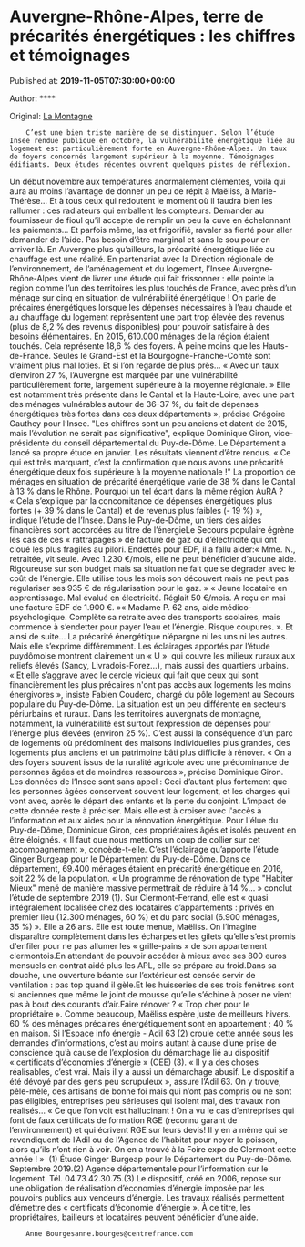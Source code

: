
# Auvergne-Rhône-Alpes, terre de précarités énergétiques : les chiffres et témoignages

Published at: **2019-11-05T07:30:00+00:00**

Author: ****

Original: [La Montagne](https://www.lamontagne.fr/clermont-ferrand-63000/actualites/auvergne-rhone-alpes-terre-de-precarites-energetiques-les-chiffres-et-temoignages_13676308/)


        C’est une bien triste manière de se distinguer. Selon l’étude Insee rendue publique en octobre, la vulnérabilité énergétique liée au logement est particulièrement forte en Auvergne-Rhône-Alpes. Un taux de foyers concernés largement supérieur à la moyenne. Témoignages édifiants. Deux études récentes ouvrent quelques pistes de réflexion.
      
Un début novembre aux températures anormalement clémentes, voilà qui aura au moins l’avantage de donner un peu de répit à Maëliss, à Marie-Thérèse… Et à tous ceux qui redoutent le moment où il faudra bien les rallumer : ces radiateurs qui emballent les compteurs.
Demander au fournisseur de fioul qu’il accepte de remplir un peu la cuve en échelonnant les paiements… Et parfois même, las et frigorifié, ravaler sa fierté pour aller demander de l’aide.
Pas besoin d’être marginal et sans le sou pour en arriver là. En Auvergne plus qu’ailleurs, la précarité énergétique liée au chauffage est une réalité.
En partenariat avec la Direction régionale de l’environnement, de l’aménagement et du logement, l’Insee Auvergne-Rhône-Alpes vient de livrer une étude qui fait frissonner : elle pointe la région comme l’un des territoires les plus touchés de France, avec près d’un ménage sur cinq en situation de vulnérabilité énergétique !
On parle de précaires énergétiques lorsque les dépenses nécessaires à l’eau chaude et au chauffage du logement représentent une part trop élevée des revenus (plus de 8,2 % des revenus disponibles) pour pouvoir satisfaire à des besoins élémentaires.
En 2015, 610.000 ménages de la région étaient touchés. Cela représente 18,6 % des foyers. À peine moins que les Hauts-de-France. Seules le Grand-Est et la Bourgogne-Franche-Comté sont vraiment plus mal loties. Et si l’on regarde de plus près…
« Avec un taux d’environ 27 %, l’Auvergne est marquée par une vulnérabilité particulièrement forte, largement supérieure à la moyenne régionale. »
Elle est notamment très présente dans le Cantal et la Haute-Loire, avec une part des ménages vulnérables autour de 36-37 %, du fait de dépenses énergétiques très fortes dans ces deux départements », précise Grégoire Gauthey pour l’Insee.
"Les chiffres sont un peu anciens et datent de 2015, mais l’évolution ne serait pas significative", explique Dominique Giron, vice-présidente du conseil départemental du Puy-de-Dôme. Le Département a lancé sa propre étude en janvier. Les résultats viennent d’être rendus. « Ce qui est très marquant, c’est la confirmation que nous avons une précarité énergétique deux fois supérieure à la moyenne nationale !"
La proportion de ménages en situation de précarité énergétique varie de 38 % dans le Cantal à 13 % dans le Rhône.
Pourquoi un tel écart dans la même région AuRA ?
« Cela s’explique par la concomitance de dépenses énergétiques plus fortes (+ 39 % dans le Cantal) et de revenus plus faibles (- 19 %) », indique l’étude de l’Insee.
Dans le Puy-de-Dôme, un tiers des aides financières sont accordées au titre de l’énergieLe Secours populaire égrène les cas de ces « rattrapages » de facture de gaz ou d’électricité qui ont cloué les plus fragiles au pilori. Endettés pour EDF, il a fallu aider:« Mme. N., retraitée, vit seule. Avec 1.230 €/mois, elle ne peut bénéficier d’aucune aide. Rigoureuse sur son budget mais sa situation ne fait que se dégrader avec le coût de l’énergie. Elle utilise tous les mois son découvert mais ne peut pas régulariser ses 935 € de régularisation pour le gaz. »
« Jeune locataire en apprentissage. Mal évalué en électricité. Réglait 50 €/mois. A reçu en mai une facture EDF de 1.900 €. »« Madame P. 62 ans, aide médico-psychologique. Complète sa retraite avec des transports scolaires, mais commence à s’endetter pour payer l’eau et l’énergie. Risque coupures. ». Et ainsi de suite...
La précarité énergétique n’épargne ni les uns ni les autres. Mais elle s’exprime différemment. Les éclairages apportés par l’étude puydômoise montrent clairement un « U »  qui couvre les milieux ruraux aux reliefs élevés (Sancy, Livradois-Forez…), mais aussi des quartiers urbains. 
« Et elle s’aggrave avec le cercle vicieux qui fait que ceux qui sont financièrement les plus précaires n'ont pas accès aux logements les moins énergivores », insiste Fabien Couderc, chargé du pôle logement au Secours populaire du Puy-de-Dôme.
La situation est un peu différente en secteurs périurbains et ruraux. Dans les territoires auvergnats de montagne, notamment, la vulnérabilité est surtout l’expression de dépenses pour l’énergie plus élevées (environ 25 %).
C’est aussi la conséquence d’un parc de logements où prédominent des maisons individuelles plus grandes, des logements plus anciens et un patrimoine bâti plus difficile à rénover.
« On a des foyers souvent issus de la ruralité agricole avec une prédominance de personnes âgées et de moindres ressources », précise Dominique Giron.
Les données de l’Insee sont sans appel :
Ceci d’autant plus fortement que les personnes âgées conservent souvent leur logement, et les charges qui vont avec, après le départ des enfants et la perte du conjoint.
L’impact de cette donnée reste à préciser. Mais elle est à croiser avec l'accès à l’information et aux aides pour la rénovation énergétique. Pour l'élue du Puy-de-Dôme, Dominique Giron, ces propriétaires âgés et isolés peuvent en être éloignés. « Il faut que nous mettions un coup de collier sur cet accompagnement », concède-t-elle.
C’est l’éclairage qu’apporte l’étude Ginger Burgeap pour le Département du Puy-de-Dôme.
Dans ce département, 69.400 ménages étaient en précarité énergétique en 2016, soit 22 % de la population. « Un programme de rénovation de type "Habiter Mieux" mené de manière massive permettrait de réduire à 14 %… » conclut l’étude de septembre 2019 (1).
Sur Clermont-Ferrand, elle est « quasi intégralement localisée chez des locataires d’appartements : privés en premier lieu (12.300 ménages, 60 %) et du parc social (6.900 ménages, 35 %) ».
Elle a 26 ans. Elle est toute menue, Maëliss. On l’imagine disparaître complètement dans les écharpes et les gilets qu’elle s’est promis d'enfiler pour ne pas allumer les « grille-pains » de son appartement clermontois.En attendant de pouvoir accéder à mieux avec ses 800 euros mensuels en contrat aidé plus les APL, elle se prépare au froid.Dans sa douche, une ouverture béante sur l’extérieur est censée servir de ventilation : pas top quand il gèle.Et les huisseries de ses trois fenêtres sont si anciennes que même le joint de mousse qu’elle s’échine à poser ne vient pas à bout des courants d’air.Faire rénover ? « Trop cher pour le propriétaire ». Comme beaucoup, Maëliss espère juste de meilleurs hivers.
60 % des ménages précaires énergétiquement sont en appartement ; 40 % en maison.
Si l’Espace info énergie - Adil 63 (2) croule cette année sous les demandes d’informations, c’est au moins autant à cause d’une prise de conscience qu’à cause de l’explosion du démarchage lié au dispositif « certificats d’économies d’énergie » (CEE) (3).
« Il y a des choses réalisables, c’est vrai. Mais il y a aussi un démarchage abusif. Le dispositif a été dévoyé par des gens peu scrupuleux », assure l’Adil 63.
On y trouve, pêle-mêle, des artisans de bonne foi mais qui n’ont pas compris ou ne sont pas éligibles, entreprises peu sérieuses qui isolent mal, des travaux non réalisés… « Ce que l’on voit est hallucinant ! On a vu le cas d’entreprises qui font de faux certificats de formation RGE (reconnu garant de l’environnement) et qui écrivent RGE sur leurs devis! Il y en a même qui se revendiquent de l’Adil ou de l’Agence de l’habitat pour noyer le poisson, alors qu’ils n’ont rien à voir. On en a trouvé à la Foire expo de Clermont cette année ! » 
(1) Étude Ginger Burgeap pour le Département du Puy-de-Dôme. Septembre 2019.(2) Agence départementale pour l’information sur le logement. Tél. 04.73.42.30.75.(3) Le dispositif, créé en 2006, repose sur une obligation de réalisation d’économies d’énergie imposée par les pouvoirs publics aux vendeurs d’énergie. Les travaux réalisés permettent d’émettre des « certificats d’économie d’énergie ». À ce titre, les propriétaires, bailleurs et locataires peuvent bénéficier d’une aide.

        Anne Bourgesanne.bourges@centrefrance.com
      
